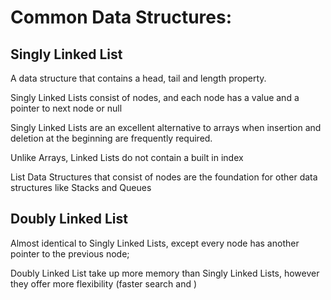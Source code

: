 # Common Data Structures:

## Singly Linked List

A data structure that contains a head, tail and length property.

Singly Linked Lists consist of nodes, and each node has a value and a pointer to next node or null

Singly Linked Lists are an excellent alternative to arrays when insertion and deletion at the beginning are frequently required.

Unlike Arrays, Linked Lists do not contain a built in index

List Data Structures that consist of nodes are the foundation for other data structures like Stacks and Queues


## Doubly Linked List

Almost identical to Singly Linked Lists, except every node has another pointer to the previous node;

Doubly Linked List take up more memory than Singly Linked Lists, however they offer more flexibility (faster search and )
